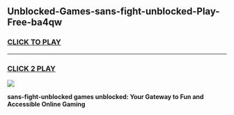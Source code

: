 
## Unblocked-Games-sans-fight-unblocked-Play-Free-ba4qw
<h3>
<a href="https://premium76.site?title=sans-fight-unblocked&ref=19M">CLICK TO PLAY</a></h3>
<hr>

<h3>
<a href="https://premium76.site?title=sans-fight-unblocked&ref=19M">CLICK 2 PLAY</a>
  
</h3>

<a href="https://premium76.site?title=sans-fight-unblocked&ref=19M"><img src="https://clearcache.store/games.png"></a>


**sans-fight-unblocked games unblocked: Your Gateway to Fun and Accessible Online Gaming**
